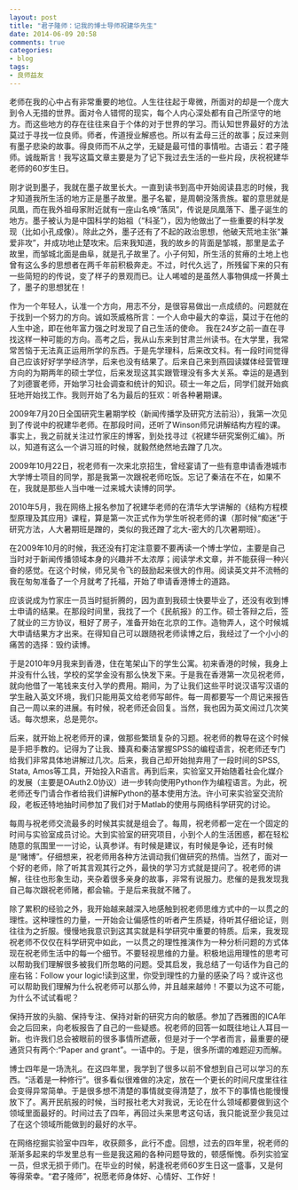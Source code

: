 ```yaml
---
layout: post
title: "君子隆师：记我的博士导师祝建华先生"
date: 2014-06-09 20:58
comments: true
categories: 
- blog
tags:
- 良师益友
---
```


老师在我的心中占有非常重要的地位。人生往往起于卑微，所面对的却是一个庞大到令人无措的世界。面对令人错愕的现实，每个人内心深处都有自己所坚守的地方。而这些地方的存在往往来自于个体的对于世界的学习。而认知世界最好的方法莫过于寻找一位良师。师者，传道授业解惑也。所以有孟母三迁的故事；反过来则有墨子悲染的故事。得良师而不从之学，无疑是最可惜的事情啦。古语云：君子隆师。诚哉斯言！我写这篇文章主要是为了记下我过去生活的一些片段，庆祝祝建华老师的60岁生日。

刚才说到墨子，我就在墨子故里长大。一直到读书到高中开始阅读县志的时候，我才知道我所生活的地方正是墨子故里。墨子名翟，是周朝没落贵族。翟的意思就是凤凰，而在我外祖母家附近就有一座山名唤“落凤”，传说是凤凰落下、墨子诞生的地方。墨子被认为是中国科学的始祖（“科圣”），因为他做出了一些重要的科学发现（比如小孔成像）。除此之外，墨子还有了不起的政治思想，他破天荒地主张“兼爱非攻”，并成功地止楚攻宋。后来我知道，我的故乡的背面是邹城，那里是孟子故里，而邹城北面是曲阜，就是孔子故里了。小子何知，所生活的贫瘠的土地上也曾有这么多的思想者在两千年前积极奔走。不过，时代久远了，所残留下来的只有一些简短的的传说，变了样子的景观而已。让人唏嘘的是虽然人事物俱成一抔黄土了，墨子的思想犹在！

作为一个年轻人，认准一个方向，用志不分，是很容易做出一点成绩的。问题就在于找到一个努力的方向。诚如茨威格所言：一个人命中最大的幸运，莫过于在他的人生中途，即在他年富力强之时发现了自己生活的使命。
我在24岁之前一直在寻找这样一种可能的方向。高考之后，我从山东来到甘肃兰州读书。在大学里，我常常苦恼于无法真正运用所学的东西。于是先学理科，后来改文科。有一段时间觉得自己应该好好学学经济学，后来也没有结果了。后来自己来到燕园读媒体经营管理方向的为期两年的硕士学位，后来发现这其实跟管理没有多大关系。幸运的是遇到了刘德寰老师，开始学习社会调查和统计的知识。硕士一年之后，同学们就开始疯狂地开始找工作。我则开始了名为最后的狂欢：听各种暑期课。

2009年7月20日全国研究生暑期学校（新闻传播学及研究方法前沿），我第一次见到了传说中的祝建华老师。在那段时间，还听了Winson师兄讲解结构方程的课。事实上，我之前就关注过竹家庄的博客，到处找寻过《祝建华研究案例汇编》。所以，知道有这么一个讲习班的时候，就毅然绝然地去蹭了几次。

2009年10月22日，祝老师有一次来北京招生，曾经宴请了一些有意申请香港城市大学博士项目的同学，那是我第一次跟祝老师吃饭。忘记了秦洁在不在，如果不在，我就是那些人当中唯一过来城大读博的同学。

2010年5月，我在网络上报名参加了祝建华老师的在清华大学讲解的《结构方程模型原理及其应用》课程，算是第一次正式作为学生听祝老师的课（那时候“痴迷”于研究方法，人大暑期班是蹭的，类似的我还蹭了北大-密大的几次暑期班）。

在2009年10月的时候，我还没有打定注意要不要再读一个博士学位，主要是自己当时对于新闻传播领域本身的兴趣并不太浓厚；阅读学术文章，并不能获得一种兴奋的感觉。在这个时候，师兄吴令飞的鼓励起来很大的作用。阅读英文并不流畅的我在匆匆准备了一个月就考了托福，开始了申请香港博士的道路。

应该说成为竹家庄一员当时挺折腾的，因为直到我硕士快要毕业了，还没有收到博士申请的结果。在那段时间里，我找了一个《民航报》的工作。硕士答辩之后，签了就业的三方协议，租好了房子，准备开始在北京的工作。造物弄人，这个时候城大申请结果方才出来。在得知自己可以跟随祝老师读博之后，我经过了一个小小的痛苦的选择：毁约读博。

于是2010年9月我来到香港，住在笔架山下的学生公寓。初来香港的时候，我身上并没有什么钱，学校的奖学金没有那么快发下来。于是我在香港第一次见祝老师，就向他借了一笔钱来支付入学的费用。期间，为了让我们这些平时说汉语写汉语的学生融入英文环境，我们只能用英文给老师写邮件。每一周都要写一个周记来报告自己一周以来的进展。有时候，祝老师还会回复。当然，我也因为英文闹过几次笑话。每次想来，总是莞尔。

后来，就开始上祝老师开的课，做那些繁琐复杂的习题。祝老师的教导在这个时候是手把手教的。记得为了让我、臻真和秦洁掌握SPSS的编程语言，祝老师还专门给我们非常具体地讲解过几次。后来，我自己却开始抛弃用了一段时间的SPSS, Stata, Amos等工具，开始投入R语言。再到后来，实验室又开始随着社会化媒介的发展（主要是OAuth2.0协议）进一步转向使用Python作为编程语言。为此，祝老师还专门请合作者给我们讲解Python的基本使用方法。许小可来实验室交流阶段，老板还特地抽时间参加了我们对于Matlab的使用与网络科学研究的讨论。

每周与祝老师交流最多的时候其实就是组会了。每周，祝老师都一定在一个固定的时间与实验室成员讨论。大到实验室的研究项目，小到个人的生活困惑，都在轻松随意的氛围里一一讨论，认真参详。有时候是建议，有时候是争论，还有时候是“赌博”。仔细想来，祝老师用各种方法调动我们做研究的热情。当然了，面对一个好的老师，除了听其言观其行之外，最快的学习方式就是提问了。祝老师的讲解，往往也形象生动，夹杂着很多亲身的故事，非常有说服力。悲催的是我发现我自己每次跟祝老师赌，都会输。于是后来我就不赌了。

除了累积的经验之外，我开始越来越深入地感触到祝老师思维方式中的一以贯之的理性。这种理性的力量，一开始会让偏感性的听者产生质疑，待听其仔细论证，则往往为之折服。慢慢地我意识到这其实就是科学研究中重要的特质。后来，我发现祝老师不仅仅在科学研究中如此，一以贯之的理性推演作为一种分析问题的方式体现在祝老师生活中的每一个细节。不要轻视思维的力量。积极地运用理性的思考可以帮助我们理解很多被我们所忽略的问题。受其启发，我总结了一句话作为自己的座右铭：Follow your logic!读到这里，你受到理性的力量的感染了吗？或许这也可以帮助我们理解为什么祝老师可以那么帅，并且越来越帅！不要以为这不可能，为什么不试试看呢？

保持开放的头脑、保持专注、保持对新的研究方向的敏感。参加了西雅图的ICA年会之后回来，向老板报告了自己的一些疑惑。祝老师的回答一如既往地让人耳目一新。也许我们总会被眼前的很多事情所遮蔽，但是对于一个学者而言，最重要的硬通货只有两个:“Paper and grant”。一语中的。于是，很多所谓的难题迎刃而解。

博士四年是一场洗礼。在这四年里，我学到了很多以前不曾想到自己可以学习的东西。“活着是一种修行”。很多看似很难做的决定，放在一个更长的时间尺度里往往会变得异常简单。于是很多想不清楚的事情就变得清楚了，放不下的事情也能慢慢放下了。离开民航报的时候，当时报社老大对我说，无论在什么领域都要做到这个领域里面最好的。时间过去了四年，再回过头来思考这句话，我只能说至少我见过了在这个领域所能做到的最好的水平。

在网络挖掘实验室中四年，收获颇多，此行不虚。回想，过去的四年里，祝老师的渐渐多起来的华发里总有一些是我这厢的各种问题导致的，顿感惭愧。忝列实验室一员，但求无损于师门。在毕业的时候，躬逢祝老师60岁生日这一盛事，又是何等得荣幸。“君子隆师”，祝愿老师身体好、心情好、工作好！


